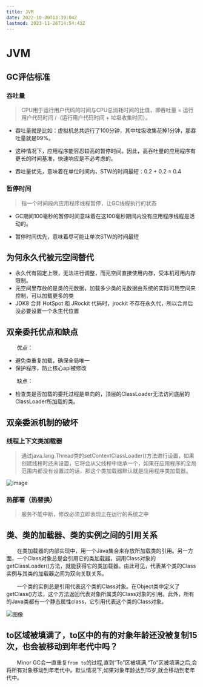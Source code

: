 ```yaml
---
title: JVM
date: 2022-10-30T13:39:04Z
lastmod: 2023-11-26T14:54:43Z
---
```


# JVM

## GC评估标准

### 吞吐量

> CPU用于运行用户代码的时间与CPU总消耗时间的比值，即吞吐量 = 运行用户代码时间 /（运行用户代码时间 + 垃圾收集时间）。

* 吞吐量就是比如：虚拟机总共运行了100分钟，其中垃圾收集花掉1分钟，那吞吐量就是99%。

* 这种情况下，应用程序能容忍较高的暂停时间。因此，高吞吐量的应用程序有更长的时间基准，快速响应是不必考虑的。

* 吞吐量优先，意味着在单位时间内，STW的时间最短：0.2 + 0.2 = 0.4

### 暂停时间

> 指一个时间段内应用程序线程暂停，让GC线程执行的状态

* GC期间100毫秒的暂停时间意味着在这100毫秒期间内没有应用程序线程是活动的。

* 暂停时间优先，意味着尽可能让单次STW的时间最短

## 为何永久代被元空间替代

- 永久代有固定上限，无法进行调整，而元空间直接使用内存，受本机可用内存限制。
- 元空间里存放的是类的元数据，加载多少类的元数据由系统的实际可用空间来控制，可以加载更多的类
- JDK8 合并 HotSpot 和 JRockit 代码时，jrockit 不存在永久代，所以合并后没必要设置一个永生代位置

## 双亲委托优点和缺点

　　优点：

* 避免类重复加载，确保全局唯一
* 保护程序，防止核心api被修改

　　缺点：

* 检查类是否加载的委托过程是单向的，顶层的ClassLoader无法访问底层的ClassLoader所加载的类。

## 双亲委派机制的破坏

### 线程上下文类加载器

> 通过java.lang.Thread类的setContextClassLoader()方法进行设置，如果创建线程时还未设置，它将会从父线程中继承一个，如果在应用程序的全局范围内都没有设置过的话，那这个类加载器默认就是应用程序类加载器。

​![image](assets/image-20231117164621-qjdsktw.png)​

### 热部署（热替换）

> 服务不能中断，修改必须立即表现正在运行的系统之中

## 类、类的加载器、类的实例之间的引用关系

　　在类加载器的内部实现中，用一个Java集合来存放所加载类的引用。另一方面，一个Class对象总是会引用它的类加载器，调用Class对象的getClassLoader()方法，就能获得它的类加载器。由此可见，代表某个类的Class实例与其类的加载器之间为双向关联关系。

　　一个类的实例总是引用代表这个类的Class对象。在Object类中定义了getClass()方法，这个方法返回代表对象所属类的Class对象的引用。此外，所有的Java类都有一个静态属性class，它引用代表这个类的Class对象。

​![图像](assets/image-20231119124615-vxa33dm.png)​

## to区域被填满了，to区中的有的对象年龄还没被复制15次，也会被移动到年老代中吗？

　　Minor GC会一直重复`from to`​的过程,直到“To”区被填满,“To”区被填满之后,会将所有对象移动到年老代中。默认情况下,如果对象年龄达到15岁,就会移动到老年代中。
